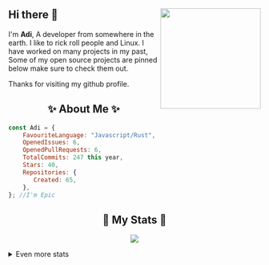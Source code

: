## Hi there 👋 <img align="right" src="https://avatars.githubusercontent.com/u/74401392?v=4" width="200" />
I'm **Adi**, A developer from somewhere in the earth. I like to rick roll people and Linux. I have worked on many projects in my past, Some of my open source projects are pinned below make sure to check them out.
  
Thanks for visiting my github profile.
  
<h2 align="center"> ✨ About Me ✨</h2>

```js
const Adi = {
    FavouriteLanguage: "Javascript/Rust",
    OpenedIssues: 6,
    OpenedPullRequests: 6,
    TotalCommits: 247 this year,
    Stars: 40,
    Repositories: {
       Created: 65,
    },
}; //I'm Epic
```
  
<h2 align="center"> 🚀 My Stats 🚀</h2>
<p align="center">
<img src="https://github-readme-streak-stats.herokuapp.com/?user=adiyenuubarii&theme=tokyonight">
</p>
<details>
  <summary>
      Even more stats
  </summary>
  <p align="center">
    <img src="https://github-profile-trophy.vercel.app/?username=adiyenuubarii&theme=dracula">

  </p>
</details>
